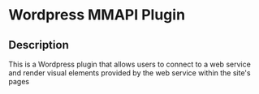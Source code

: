 # Wordpress MMAPI Plugin

## Description

This is a Wordpress plugin that allows users to connect to
a web service and render visual elements provided by the web
service within the site's pages


